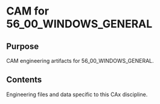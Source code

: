 # CAM for 56_00_WINDOWS_GENERAL

## Purpose
CAM engineering artifacts for 56_00_WINDOWS_GENERAL.

## Contents
Engineering files and data specific to this CAx discipline.
